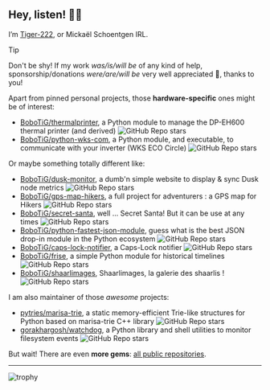 ## Hey, listen! 🧚‍♀️

I’m [Tiger-222](https://www.tiger-222.fr), or Mickaël Schoentgen IRL.

> [!TIP]
> Don't be shy! If my work *was/is/will be* of any kind of help, sponsorship/donations *were/are/will be* very well appreciated 💖, thanks to you!

Apart from pinned personal projects, those **hardware-specific** ones might be of interest:
- [BoboTiG/thermalprinter](https://github.com/BoboTiG/thermalprinter), a Python module to manage the DP-EH600 thermal printer (and derived) ![GitHub Repo stars](https://img.shields.io/github/stars/BoboTiG/thermalprinter)
- [BoboTiG/python-wks-com](https://github.com/BoboTiG/python-wks-com), a Python module, and executable, to communicate with your inverter (WKS ECO Circle) ![GitHub Repo stars](https://img.shields.io/github/stars/BoboTiG/python-wks-com)

Or maybe something totally different like:
- [BoboTiG/dusk-monitor](https://github.com/BoboTiG/dusk-monitor), a dumb'n simple website to display & sync Dusk node metrics ![GitHub Repo stars](https://img.shields.io/github/stars/BoboTiG/dusk-monitor)
- [BoboTiG/gps-map-hikers](https://github.com/BoboTiG/gps-map-hikers), a full project for adventurers : a GPS map for Hikers ![GitHub Repo stars](https://img.shields.io/github/stars/BoboTiG/gps-map-hikers)
- [BoboTiG/secret-santa](https://github.com/BoboTiG/secret-santa), well ... Secret Santa! But it can be use at any times ![GitHub Repo stars](https://img.shields.io/github/stars/BoboTiG/secret-santa)
- [BoboTiG/python-fastest-json-module](https://github.com/BoboTiG/python-fastest-json-module), guess what is the best JSON drop-in module in the Python ecosystem ![GitHub Repo stars](https://img.shields.io/github/stars/BoboTiG/python-fastest-json-module)
- [BoboTiG/caps-lock-notifier](https://github.com/BoboTiG/caps-lock-notifier), a Caps-Lock notifier ![GitHub Repo stars](https://img.shields.io/github/stars/BoboTiG/caps-lock-notifier)
- [BoboTiG/frise](https://github.com/BoboTiG/frise), a simple Python module for historical timelines ![GitHub Repo stars](https://img.shields.io/github/stars/BoboTiG/frise)
- [BoboTiG/shaarlimages](https://github.com/BoboTiG/shaarlimages), Shaarlimages, la galerie des shaarlis ! ![GitHub Repo stars](https://img.shields.io/github/stars/BoboTiG/shaarlimages)

I am also maintainer of those *awesome* projects:

- [pytries/marisa-trie](https://github.com/pytries/marisa-trie), a static memory-efficient Trie-like structures for Python based on marisa-trie C++ library ![GitHub Repo stars](https://img.shields.io/github/stars/pytries/marisa-trie)
- [gorakhargosh/watchdog](https://github.com/gorakhargosh/watchdog), a Python library and shell utilities to monitor filesystem events ![GitHub Repo stars](https://img.shields.io/github/stars/gorakhargosh/watchdog)

But wait! There are even **more gems**: [all public repositories](https://github.com/BoboTiG?tab=repositories).

---

![trophy](https://github-profile-trophy.vercel.app/?username=BoboTiG&row=1&column=-1&margin-w=15&rank=SECRET,SSS,SS,S)

<!--
![Not very accurate, but still skills](https://github-readme-stats.vercel.app/api/top-langs/?username=BoboTiG&hide_title=true&langs_count=2&layout=compact&theme=midnight-purple&version=1)
-->
